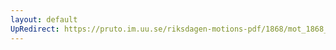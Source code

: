 ```yaml
---
layout: default
UpRedirect: https://pruto.im.uu.se/riksdagen-motions-pdf/1868/mot_1868__ak__12/mot_1868__ak__12-002.pdf
---
```

